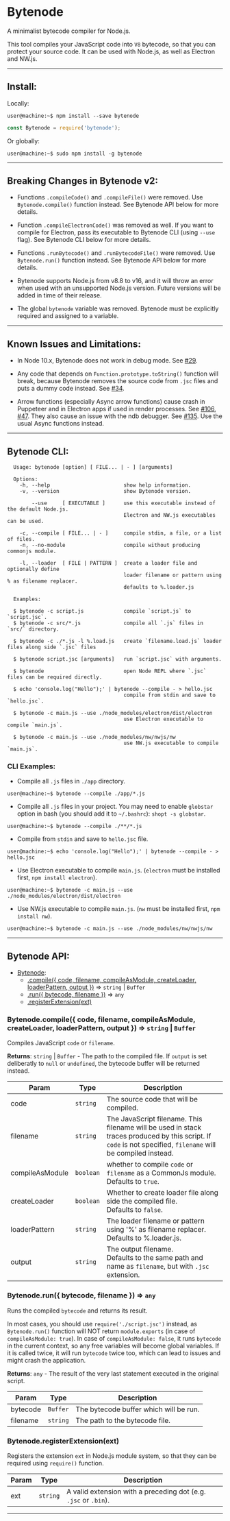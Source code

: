 # Bytenode

A minimalist bytecode compiler for Node.js.

This tool compiles your JavaScript code into `V8` bytecode, so that you can protect your source code. It can be used with Node.js, as well as Electron and NW.js.

---

## Install:

Locally:

```console
user@machine:~$ npm install --save bytenode
```
```JavaScript
const Bytenode = require('bytenode');
```

Or globally:

```console
user@machine:~$ sudo npm install -g bytenode
```

---

## Breaking Changes in Bytenode v2:

* Functions `.compileCode()` and `.compileFile()` were removed. Use `Bytenode.compile()` function instead. See Bytenode API below for  more details.

* Function `.compileElectronCode()` was removed as well. If you want to compile for Electron, pass its executable to Bytenode CLI (using `--use` flag). See Bytenode CLI below for more details.

* Functions `.runBytecode()` and `.runBytecodeFile()` were removed. Use `Bytenode.run()` function instead. See Bytenode API below for  more details.

* Bytenode supports Node.js from v8.8 to v16, and it will throw an error when used with an unsupported Node.js version. Future versions will be added in time of their release.

* The global `bytenode` variable was removed. Bytenode must be explicitly required and assigned to a variable.

---

## Known Issues and Limitations:

* In Node 10.x, Bytenode does not work in debug mode. See [#29](https://github.com/bytenode/bytenode/issues/29).

* Any code that depends on `Function.prototype.toString()` function will break, because Bytenode removes the source code from `.jsc` files and puts a dummy code instead. See [#34](https://github.com/bytenode/bytenode/issues/34).

* Arrow functions (especially Async arrow functions) cause crash in Puppeteer and in Electron apps if used in render processes. See [#106](https://github.com/bytenode/bytenode/issues/106), [#47](https://github.com/bytenode/bytenode/issues/47). They also cause an issue with the ndb debugger. See [#135](https://github.com/bytenode/bytenode/issues/135). Use the usual Async functions instead.

---

## Bytenode CLI:

```
  Usage: bytenode [option] [ FILE... | - ] [arguments]

  Options:
    -h, --help                        show help information.
    -v, --version                     show Bytenode version.

        --use     [ EXECUTABLE ]      use this executable instead of the default Node.js.
                                      Electron and NW.js executables can be used.

    -c, --compile [ FILE... | - ]     compile stdin, a file, or a list of files.
    -n, --no-module                   compile without producing commonjs module.

    -l, --loader  [ FILE | PATTERN ]  create a loader file and optionally define
                                      loader filename or pattern using % as filename replacer.
                                      defaults to %.loader.js

  Examples:

  $ bytenode -c script.js             compile `script.js` to `script.jsc`.
  $ bytenode -c src/*.js              compile all `.js` files in `src/` directory.

  $ bytenode -c ./*.js -l %.load.js   create `filename.load.js` loader files along side `.jsc` files

  $ bytenode script.jsc [arguments]   run `script.jsc` with arguments.

  $ bytenode                          open Node REPL where `.jsc` files can be required directly.

  $ echo 'console.log("Hello");' | bytenode --compile - > hello.jsc
                                      compile from stdin and save to `hello.jsc`.

  $ bytenode -c main.js --use ./node_modules/electron/dist/electron
                                      use Electron executable to compile `main.js`.

  $ bytenode -c main.js --use ./node_modules/nw/nwjs/nw
                                      use NW.js executable to compile `main.js`.
```

### CLI Examples:

* Compile all `.js` files in `./app` directory.

```console
user@machine:~$ bytenode --compile ./app/*.js
```

* Compile all `.js` files in your project. You may need to enable `globstar` option in bash (you should add it to `~/.bashrc`): `shopt -s globstar`.

```console
user@machine:~$ bytenode --compile ./**/*.js
```

* Compile from `stdin` and save to `hello.jsc` file.

```console
user@machine:~$ echo 'console.log("Hello");' | bytenode --compile - > hello.jsc
```

* Use Electron executable to compile `main.js`. (`electron` must be installed first, `npm install electron`).

```console
user@machine:~$ bytenode -c main.js --use ./node_modules/electron/dist/electron
```

* Use NW.js executable to compile `main.js`. (`nw` must be installed first, `npm install nw`).

```console
user@machine:~$ bytenode -c main.js --use ./node_modules/nw/nwjs/nw
```

---

<a name="BytenodeAPI"></a>

## Bytenode API:

* [Bytenode](#BytenodeAPI):
    * [.compile({ code, filename, compileAsModule, createLoader, loaderPattern, output })](#Bytenode.compile) ⇒ <code>string</code> \| <code>Buffer</code>
    * [.run({ bytecode, filename })](#Bytenode.run) ⇒ <code>any</code>
    * [.registerExtension(ext)](#Bytenode.registerExtension)

<a name="Bytenode.compile"></a>

### Bytenode.compile({ code, filename, compileAsModule, createLoader, loaderPattern, output }) ⇒ <code>string</code> \| <code>Buffer</code>

Compiles JavaScript `code` or `filename`.

**Returns**: <code>string</code> \| <code>Buffer</code> - The path to the compiled file. If `output` is set deliberatly to `null` or `undefined`, the bytecode buffer will be returned instead.  

| Param           | Type                 | Description                                                                                                                                                   |
| ---             | ---                  | ---                                                                                                                                                           |
| code            | <code>string</code>  | The source code that will be compiled.                                                                                                                        |
| filename        | <code>string</code>  | The JavaScript filename. This filename will be used in stack traces produced by this script. If `code` is not specified, `filename` will be compiled instead. |
| compileAsModule | <code>boolean</code> | whether to compile `code` or `filename` as a CommonJs module.<br>Defaults to `true`.                                                                          |
| createLoader    | <code>boolean</code> | Whether to create loader file along side the compiled file.<br>Defaults to `false`.                                                                           |
| loaderPattern   | <code>string</code>  | The loader filename or pattern using '%' as filename replacer.<br>Defaults to %.loader.js.                                                                    |
| output          | <code>string</code>  | The output filename.<br>Defaults to the same path and name as `filename`, but with `.jsc` extension.                                                          |

<a name="Bytenode.run"></a>

### Bytenode.run({ bytecode, filename }) ⇒ <code>any</code>

Runs the compiled `bytecode` and returns its result.

In most cases, you should use `require('./script.jsc')` instead, as `Bytenode.run()` function will NOT return `module.exports` (in case of `compileAsModule: true`). In case of `compileAsModule: false`, it runs `bytecode` in the current context, so any free variables will become global variables. If it is called twice, it will run `bytecode` twice too, which can lead to issues and might crash the application.

**Returns**: <code>any</code> - The result of the very last statement executed in the original script.  

| Param    | Type                | Description                           |
| ---      | ---                 | ---                                   |
| bytecode | <code>Buffer</code> | The bytecode buffer which will be run. |
| filename | <code>string</code> | The path to the bytecode file.        |

<a name="Bytenode.registerExtension"></a>

### Bytenode.registerExtension(ext)

Registers the extension `ext` in Node.js module system, so that they can be required using `require()` function. 

| Param | Type                | Description                                                     |
| ---   | ---                 | ---                                                             |
| ext   | <code>string</code> | A valid extension with a preceding dot (e.g. `.jsc` or `.bin`). |

---

